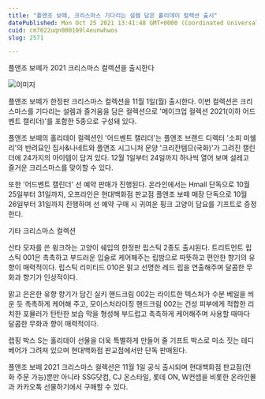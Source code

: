 ```yaml
---
title: "플앤조 보떼, 크리스마스 기다리는 설렘 담은 홀리데이 컬렉션 출시"
datePublished: Mon Oct 25 2021 13:41:48 GMT+0000 (Coordinated Universal Time)
cuid: cm7022uqn000109l4eunwhwos
slug: 2571

---
```



플앤조 보떼가 2021 크리스마스 컬렉션을 출시한다

![이미지](https://cdn.hashnode.com/res/hashnode/image/upload/v1739252577243/e491922c-f160-4568-a706-2aed3e2e5855.jpeg)

플앤조 보떼가 한정판 크리스마스 컬렉션을 11월 1일(월) 출시한다. 이번 컬렉션은 크리스마스를 기다리는 설렘과 즐거움을 담은 컬렉션으로 '메이크업 컬렉션 2021(이하 어드벤트 캘리더)'를 포함한 5종으로 구성돼 있다.

플앤조 보떼의 홀리데이 컬렉션인 '어드벤트 캘리더'는 플앤조 브랜드 디렉터 '소피 미쉘리'의 반려묘인 집사&나네트와 플앤조 시그니처 문양 '크리쟌템므(국화)'가 그려진 캘린더에 24가지의 아이템이 담겨 있다. 12월 1일부터 24일까지 하나씩 열어 보며 설레고 즐거운 크리스마스를 맞이할 수 있다.

또한 '어드벤트 캘린더' 선 예약 판매가 진행된다. 온라인에서는 Hmall 단독으로 10월 25일부터 31일까지, 오프라인은 현대백화점 판교점 플앤조 보떼 매장 단독으로 10월 26일부터 31일까지 진행하며 선 예약 구매 시 귀여운 핑크 고양이 담요를 기프트로 증정한다.

기타 크리스마스 컬렉션

산타 모자를 쓴 윙크하는 고양이 쉐입의 한정판 립스틱 2종도 출시된다. 트리트먼트 립스틱 001은 촉촉하고 부드러운 입술로 케어해주는 립밤으로 따뜻하고 편안한 향기의 유향이 매력적이다. 립스틱 리미티드 010은 맑고 선명한 레드 립을 연출해주며 달콤한 무화과 향기가 인상적이다.

맑고 은은한 유향 향기가 담긴 실키 핸드크림 002는 라이트한 텍스처가 수분 베일을 씌운 듯 촉촉하게 케어해 주고, 모이스처라이징 핸드크림 002는 건성 피부에게 적합한 리치한 포뮬러가 탄탄한 보습 막을 형성해 부드럽고 촉촉하게 케어해주며 사용할 때마다 달콤한 무화과 향이 매력적이다.

랩핑 박스 S는 홀리데이 선물을 더욱 특별하게 만들어 줄 기프트 박스로 미소 짓는 테디 베어가 그려져 있으며 현대백화점 판교점에서만 단독 판매된다.

플앤조 보떼 2021 크리스마스 컬렉션은 11월 1일 공식 출시되며 현대백화점 판교점(전화 주문 가능)뿐만 아니라 SSG닷컴, CJ 온스타일, 롯데 ON, W컨셉을 비롯한 온라인몰과 카카오톡 선물하기에서 구매할 수 있다.